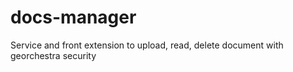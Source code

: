 # docs-manager
Service and front extension to upload, read, delete document with georchestra security
